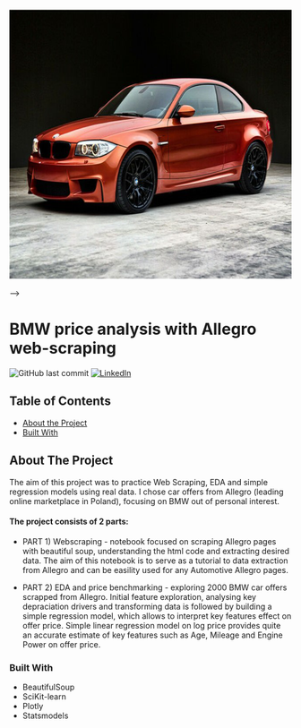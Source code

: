 
<!-- PROJECT LOGO -->


<br />
<p align="center">
  <a href="https://github.com/Jan-Majewski/Project_Portfolio/01_Web_scraping_Allegro_Moto">
    <img src="images/logo.png" alt="Logo" width="642" height="481">
  </a>



</p>

-->

# BMW price analysis with Allegro web-scraping




<!-- Add buttons here -->

![GitHub last commit](https://img.shields.io/github/last-commit/Jan-Majewski/Project_Portfolio?01_Web_scraping_Allegro_Moto)
[![LinkedIn][linkedin-shield]][linkedin-url]






<!-- TABLE OF CONTENTS -->
## Table of Contents

* [About the Project](#about-the-project)
* [Built With](#built-with)





<!-- ABOUT THE PROJECT -->
## About The Project

The aim of this project was to practice Web Scraping, EDA and simple regression models using real data. I chose car offers from Allegro (leading online marketplace in Poland), focusing on BMW out of personal interest.

#### The project consists of 2 parts:

* PART 1) Webscraping - notebook focused on scraping Allegro pages with beautiful soup, understanding the html code and extracting desired data. The aim of this notebook is to serve as a tutorial to data extraction from Allegro and can be easility used for any Automotive Allegro pages.

* PART 2) EDA and price benchmarking - exploring 2000 BMW car offers scrapped from Allegro. Initial feature exploration, analysing key depraciation drivers and transforming data is followed by building a simple regression model, which allows to interpret key features effect on offer price. Simple linear regression model on log price provides quite an accurate estimate of key features such as Age, Mileage and Engine Power on offer price. 



### Built With

* BeautifulSoup
* SciKit-learn
* Plotly
* Statsmodels




[linkedin-shield]: https://img.shields.io/badge/-LinkedIn-black.svg?style=flat-square&logo=linkedin&colorB=555
[linkedin-url]: https://www.linkedin.com/in/jan-majewski-132907104/
